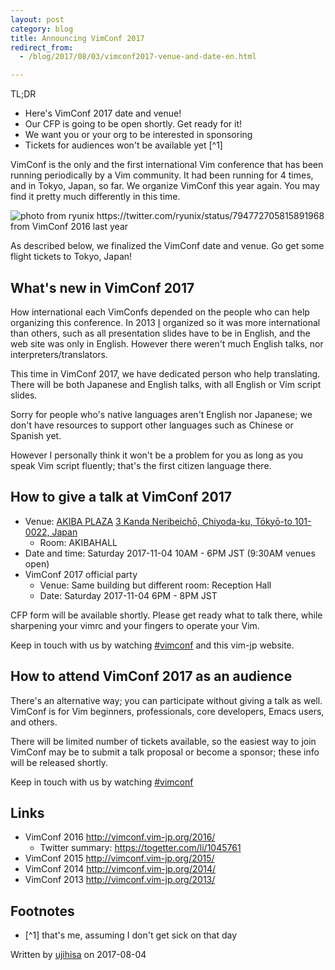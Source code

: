 ```yaml
---
layout: post
category: blog
title: Announcing VimConf 2017
redirect_from:
  - /blog/2017/08/03/vimconf2017-venue-and-date-en.html

---
```


TL;DR

* Here's VimConf 2017 date and venue!
* Our CFP is going to be open shortly. Get ready for it!
* We want you or your org to be interested in sponsoring
* Tickets for audiences won't be available yet [^1]

VimConf is the only and the first international Vim conference that has been running periodically by a Vim community. It had been running for 4 times, and in Tokyo, Japan, so far.
We organize VimConf this year again. You may find it pretty much differently in this time.

![photo from ryunix https://twitter.com/ryunix/status/794772705815891968 from VimConf 2016 last year](https://pbs.twimg.com/media/CweZjRiUsAEE-j9.jpg:large)

As described below, we finalized the VimConf date and venue. Go get some flight tickets to Tokyo, Japan!

## What's new in VimConf 2017

How international each VimConfs depended on the people who can help organizing this conference.
In 2013 [I](https://github.com/ujihisa) organized so it was more international than others,
such as all presentation slides have to be in English, and the web site was only in English.
However there weren't much English talks, nor interpreters/translators.

This time in VimConf 2017, we have dedicated person who help translating.
There will be both Japanese and English talks, with all English or Vim script slides.

Sorry for people who's native languages aren't English nor Japanese; we don't have resources to support other languages such as Chinese or Spanish yet.

However I personally think it won't be a problem for you as long as you speak Vim script fluently; that's the first citizen language there.

## How to give a talk at VimConf 2017

* Venue: [AKIBA PLAZA](http://www.fsi.co.jp/e/solutions/other_solutions/akibaplaza/) [3 Kanda Neribeichō, Chiyoda-ku, Tōkyō-to 101-0022, Japan](https://goo.gl/maps/pR194ssVR532)
    * Room: AKIBAHALL
* Date and time: Saturday 2017-11-04 10AM - 6PM JST (9:30AM venues open)
* VimConf 2017 official party
    * Venue: Same building but different room: Reception Hall
    * Date: Saturday 2017-11-04 6PM - 8PM JST

CFP form will be available shortly. Please get ready what to talk there, while sharpening your vimrc and your fingers to operate your Vim.

Keep in touch with us by watching [#vimconf](https://twitter.com/search?f=tweets&vertical=default&q=%23vimconf&src=typd) and this vim-jp website.

## How to attend VimConf 2017 as an audience

There's an alternative way; you can participate without giving a talk as well.
VimConf is for Vim beginners, professionals, core developers, Emacs users, and others.

There will be limited number of tickets available, so the easiest way to join VimConf may be to submit a talk proposal or become a sponsor; these info will be released shortly.

Keep in touch with us by watching [#vimconf](https://twitter.com/search?f=tweets&vertical=default&q=%23vimconf&src=typd)

## Links

* VimConf 2016 <http://vimconf.vim-jp.org/2016/>
    * Twitter summary: <https://togetter.com/li/1045761>
* VimConf 2015 <http://vimconf.vim-jp.org/2015/>
* VimConf 2014 <http://vimconf.vim-jp.org/2014/>
* VimConf 2013 <http://vimconf.vim-jp.org/2013/>

## Footnotes

* [^1] that's me, assuming I don't get sick on that day

Written by [ujihisa](https://github.com/ujihisa) on 2017-08-04
